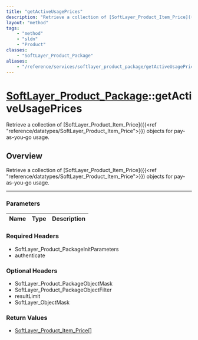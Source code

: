 ```yaml
---
title: "getActiveUsagePrices"
description: "Retrieve a collection of [SoftLayer_Product_Item_Price]({{<ref 'reference/datatypes/SoftLayer_Product_Item_Price'>}}) ob... "
layout: "method"
tags:
    - "method"
    - "sldn"
    - "Product"
classes:
    - "SoftLayer_Product_Package"
aliases:
    - "/reference/services/softlayer_product_package/getActiveUsagePrices"
---
```

# [SoftLayer_Product_Package](/reference/services/SoftLayer_Product_Package)::getActiveUsagePrices


Retrieve a collection of [SoftLayer_Product_Item_Price]({{<ref "reference/datatypes/SoftLayer_Product_Item_Price">}}) objects for pay-as-you-go usage.


## Overview 
Retrieve a collection of [SoftLayer_Product_Item_Price]({{<ref "reference/datatypes/SoftLayer_Product_Item_Price">}}) objects for pay-as-you-go usage.

-----

### Parameters 
|Name | Type | Description |
| --- | --- | --- |


### Required Headers
* SoftLayer_Product_PackageInitParameters
* authenticate


### Optional Headers
* SoftLayer_Product_PackageObjectMask
* SoftLayer_Product_PackageObjectFilter
* resultLimit
* SoftLayer_ObjectMask

### Return Values
* <a href='/reference/datatypes/SoftLayer_Product_Item_Price'>SoftLayer_Product_Item_Price[] </a>




